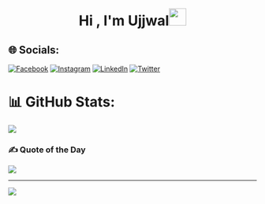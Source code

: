<h1 align="center"><b>Hi , I'm Ujjwal</b><img src="https://media.giphy.com/media/hvRJCLFzcasrR4ia7z/giphy.gif" width="35"></h1>



## 🌐 Socials:
[![Facebook](https://img.shields.io/badge/Facebook-%231877F2.svg?logo=Facebook&logoColor=white)](https://facebook.com/whoisujjwal) [![Instagram](https://img.shields.io/badge/Instagram-%23E4405F.svg?logo=Instagram&logoColor=white)](https://instagram.com/whois_ujjwal) [![LinkedIn](https://img.shields.io/badge/LinkedIn-%230077B5.svg?logo=linkedin&logoColor=white)](https://linkedin.com/in/whoisujjwal) [![Twitter](https://img.shields.io/badge/Twitter-%231DA1F2.svg?logo=Twitter&logoColor=white)](https://twitter.com/whoisujjwal) 
# 📊 GitHub Stats:
<!-- ![](https://github-readme-stats.vercel.app/api?username=Kodiererin&theme=dark&hide_border=true&include_all_commits=true&count_private=true)<br/> -->
![](https://github-readme-streak-stats.herokuapp.com/?user=Kodiererin&theme=dark&hide_border=true)<br/>
<!-- ![](https://github-readme-stats.vercel.app/api/top-langs/?username=Kodiererin&theme=dark&hide_border=true&include_all_commits=true&count_private=true&layout=compact) -->

### ✍️ Quote of the Day
![](https://quotes-github-readme.vercel.app/api?type=horizontal&theme=merko)

---
[![](https://visitcount.itsvg.in/api?id=Kodiererin&icon=0&color=0)](https://visitcount.itsvg.in)

